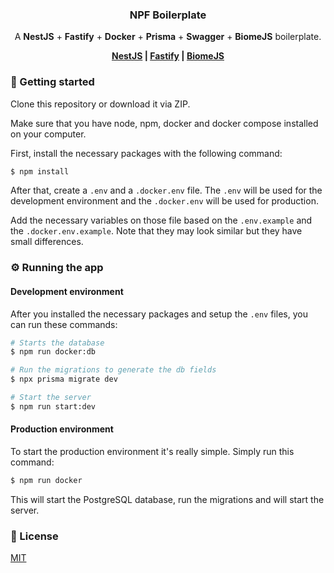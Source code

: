 <div align="center">

### NPF Boilerplate

A **NestJS** + **Fastify** + **Docker** + **Prisma** + **Swagger** + **BiomeJS** boilerplate. 

**[NestJS](https://docs.nestjs.com/) | [Fastify](https://fastify.dev/) | [BiomeJS](https://biomejs.dev/)**

</div>

### 🚀 Getting started

Clone this repository or download it via ZIP.

Make sure that you have node, npm, docker and docker compose installed on your computer.

First, install the necessary packages with the following command:

```bash
$ npm install
```

After that, create a `.env` and a `.docker.env` file. The `.env` will be used for the development environment and the `.docker.env`
will be used for production.

Add the necessary variables on those file based on the `.env.example` and the `.docker.env.example`. Note that they may look similar
but they have small differences.

### ⚙️ Running the app

#### Development environment

After you installed the necessary packages and setup the `.env` files, you can run these commands:

```bash
# Starts the database
$ npm run docker:db

# Run the migrations to generate the db fields 
$ npx prisma migrate dev

# Start the server
$ npm run start:dev
```

#### Production environment

To start the production environment it's really simple. Simply run this command:

```bash
$ npm run docker 
```

This will start the PostgreSQL database, run the migrations and will start the server.

### 📜 License

[MIT](https://choosealicense.com/licenses/mit/)
